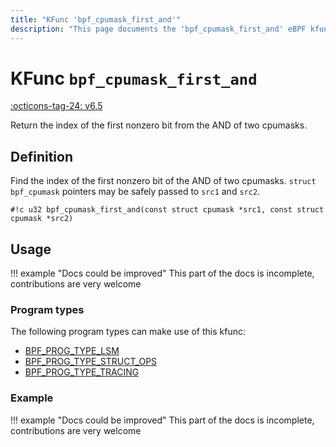 ```yaml
---
title: "KFunc 'bpf_cpumask_first_and'"
description: "This page documents the 'bpf_cpumask_first_and' eBPF kfunc, including its definition, usage, program types that can use it, and examples."
---
```

# KFunc `bpf_cpumask_first_and`

<!-- [FEATURE_TAG](bpf_cpumask_first_and) -->
[:octicons-tag-24: v6.5](https://github.com/torvalds/linux/commit/5ba3a7a851e3ebffc4cb8f052a4581c4d8af3ae3)
<!-- [/FEATURE_TAG] -->

Return the index of the first nonzero bit from the AND of two cpumasks.

## Definition

Find the index of the first nonzero bit of the AND of two cpumasks.
`struct bpf_cpumask` pointers may be safely passed to `src1` and `src2`.

<!-- [KFUNC_DEF] -->
`#!c u32 bpf_cpumask_first_and(const struct cpumask *src1, const struct cpumask *src2)`
<!-- [/KFUNC_DEF] -->

## Usage

!!! example "Docs could be improved"
    This part of the docs is incomplete, contributions are very welcome

### Program types

The following program types can make use of this kfunc:

<!-- [KFUNC_PROG_REF] -->
- [BPF_PROG_TYPE_LSM](../program-type/BPF_PROG_TYPE_LSM.md)
- [BPF_PROG_TYPE_STRUCT_OPS](../program-type/BPF_PROG_TYPE_STRUCT_OPS.md)
- [BPF_PROG_TYPE_TRACING](../program-type/BPF_PROG_TYPE_TRACING.md)
<!-- [/KFUNC_PROG_REF] -->

### Example

!!! example "Docs could be improved"
    This part of the docs is incomplete, contributions are very welcome


